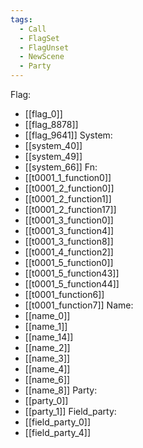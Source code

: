 ```yaml
---
tags:
  - Call
  - FlagSet
  - FlagUnset
  - NewScene
  - Party
---
```

Flag:
- [[flag_0]]
- [[flag_8878]]
- [[flag_9641]]
System:
- [[system_40]]
- [[system_49]]
- [[system_66]]
Fn:
- [[t0001_1_function0]]
- [[t0001_2_function0]]
- [[t0001_2_function1]]
- [[t0001_2_function17]]
- [[t0001_3_function0]]
- [[t0001_3_function4]]
- [[t0001_3_function8]]
- [[t0001_4_function2]]
- [[t0001_5_function0]]
- [[t0001_5_function43]]
- [[t0001_5_function44]]
- [[t0001_function6]]
- [[t0001_function7]]
Name:
- [[name_0]]
- [[name_1]]
- [[name_14]]
- [[name_2]]
- [[name_3]]
- [[name_4]]
- [[name_6]]
- [[name_8]]
Party:
- [[party_0]]
- [[party_1]]
Field_party:
- [[field_party_0]]
- [[field_party_4]]
